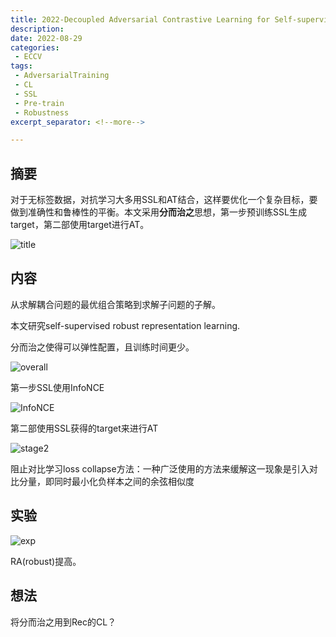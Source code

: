 ```yaml
---
title: 2022-Decoupled Adversarial Contrastive Learning for Self-supervised Adversarial Robustness
description:
date: 2022-08-29
categories:
 - ECCV
tags:
 - AdversarialTraining
 - CL
 - SSL
 - Pre-train
 - Robustness
excerpt_separator: <!--more--> 

---
```


## 摘要

对于无标签数据，对抗学习大多用SSL和AT结合，这样要优化一个复杂目标，要做到准确性和鲁棒性的平衡。本文采用**分而治之**思想，第一步预训练SSL生成target，第二部使用target进行AT。<!--more-->

![title](https://sunjc911.github.io/assets/images/DeACL/title.png)

## 内容

从求解耦合问题的最优组合策略到求解子问题的子解。

本文研究self-supervised robust representation learning.

分而治之使得可以弹性配置，且训练时间更少。

![overall](https://sunjc911.github.io/assets/images/DeACL/overall.png)

第一步SSL使用InfoNCE

![InfoNCE](https://sunjc911.github.io/assets/images/DeACL/InfoNCE.png)

第二部使用SSL获得的target来进行AT

![stage2](https://sunjc911.github.io/assets/images/DeACL/stage2.png)

阻止对比学习loss collapse方法：一种广泛使用的方法来缓解这一现象是引入对比分量，即同时最小化负样本之间的余弦相似度

## 实验

![exp](https://sunjc911.github.io/assets/images/DeACL/exp.png)

RA(robust)提高。

## 想法

将分而治之用到Rec的CL？